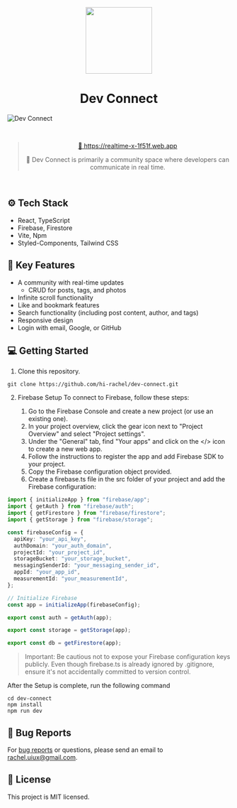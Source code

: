 <p align="middle">
<img src="https://github.com/hi-rachel/dev-connect/assets/103404125/53e3577f-1ea2-4cdc-82de-1a86c4a48d75" width="150">
</p>

<h1 align="middle">Dev Connect</h1>

![Dev Connect](https://github.com/hi-rachel/dev-connect/assets/103404125/72d972d0-529f-44d0-b0c7-2cb7467d50de)

<br>

> <p align="middle"><a href="https://realtime-x-1f51f.web.app/" target="_blank">🔗 https://realtime-x-1f51f.web.app</a></p>
>
> <p align="middle">💬 Dev Connect is primarily a community space where developers can communicate in real time.</p>

<br>

## ⚙️ Tech Stack

- React, TypeScript
- Firebase, Firestore
- Vite, Npm
- Styled-Components, Tailwind CSS

## 🌟 Key Features

- A community with real-time updates
  - CRUD for posts, tags, and photos
- Infinite scroll functionality
- Like and bookmark features
- Search functionality (including post content, author, and tags)
- Responsive design
- Login with email, Google, or GitHub

## 💻 Getting Started

1. Clone this repository.

```
git clone https://github.com/hi-rachel/dev-connect.git
```

2. Firebase Setup
   To connect to Firebase, follow these steps:

   1. Go to the Firebase Console and create a new project (or use an existing one).
   2. In your project overview, click the gear icon next to "Project Overview" and select "Project settings".
   3. Under the "General" tab, find "Your apps" and click on the </> icon to create a new web app.
   4. Follow the instructions to register the app and add Firebase SDK to your project.
   5. Copy the Firebase configuration object provided.
   6. Create a firebase.ts file in the src folder of your project and add the Firebase configuration:

```typescript
import { initializeApp } from "firebase/app";
import { getAuth } from "firebase/auth";
import { getFirestore } from "firebase/firestore";
import { getStorage } from "firebase/storage";

const firebaseConfig = {
  apiKey: "your_api_key",
  authDomain: "your_auth_domain",
  projectId: "your_project_id",
  storageBucket: "your_storage_bucket",
  messagingSenderId: "your_messaging_sender_id",
  appId: "your_app_id",
  measurementId: "your_measurementId",
};

// Initialize Firebase
const app = initializeApp(firebaseConfig);

export const auth = getAuth(app);

export const storage = getStorage(app);

export const db = getFirestore(app);
```

> Important: Be cautious not to expose your Firebase configuration keys publicly. Even though firebase.ts is already ignored by .gitignore, ensure it's not accidentally committed to version control.

After the Setup is complete, run the following command

```
cd dev-connect
npm install
npm run dev
```

## 🐞 Bug Reports

For [bug reports](https://github.com/hi-rachel/dev-connect/issues) or questions, please send an email to rachel.uiux@gmail.com.

## 📃 License

This project is MIT licensed.

